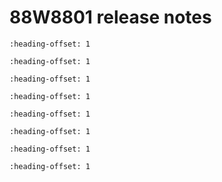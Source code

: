 # 88W8801 release notes


```{include} ../topics/package_information_05.md
:heading-offset: 1
```

```{include} ../topics/version_information_05.md
:heading-offset: 1
```

```{include} ../topics/host_platform_05.md
:heading-offset: 1
```

```{include} ../topics/wi-fi_certification.md
:heading-offset: 1
```

```{include} ../topics/wi-fi_throughput_05.md
:heading-offset: 1
```

```{include} ../topics/eu_conformance_tests_04.md
:heading-offset: 1
```

```{include} ../topics/bug_fixes_andor_feature_enhancements_03.md
:heading-offset: 1
```

```{include} ../topics/known_issues_05.md
:heading-offset: 1
```

